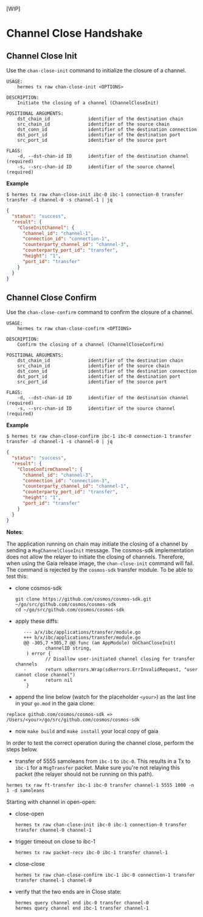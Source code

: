 [WIP]
# Channel Close Handshake

## Channel Close Init

Use the `chan-close-init` command to initialize the closure of a channel.

```shell
USAGE:
    hermes tx raw chan-close-init <OPTIONS>

DESCRIPTION:
    Initiate the closing of a channel (ChannelCloseInit)

POSITIONAL ARGUMENTS:
    dst_chain_id              identifier of the destination chain
    src_chain_id              identifier of the source chain
    dst_conn_id               identifier of the destination connection
    dst_port_id               identifier of the destination port
    src_port_id               identifier of the source port

FLAGS:
    -d, --dst-chan-id ID      identifier of the destination channel (required)
    -s, --src-chan-id ID      identifier of the source channel (required)
```

__Example__

```shell
$ hermes tx raw chan-close-init ibc-0 ibc-1 connection-0 transfer transfer -d channel-0 -s channel-1 | jq
```

```json
{
  "status": "success",
  "result": {
    "CloseInitChannel": {
      "channel_id": "channel-1",
      "connection_id": "connection-1",
      "counterparty_channel_id": "channel-3",
      "counterparty_port_id": "transfer",
      "height": "1",
      "port_id": "transfer"
    }
  }
}
```

## Channel Close Confirm

Use the `chan-close-confirm` command to confirm the closure of a channel.

```shell
USAGE:
    hermes tx raw chan-close-confirm <OPTIONS>

DESCRIPTION:
    Confirm the closing of a channel (ChannelCloseConfirm)

POSITIONAL ARGUMENTS:
    dst_chain_id              identifier of the destination chain
    src_chain_id              identifier of the source chain
    dst_conn_id               identifier of the destination connection
    dst_port_id               identifier of the destination port
    src_port_id               identifier of the source port

FLAGS:
    -d, --dst-chan-id ID      identifier of the destination channel (required)
    -s, --src-chan-id ID      identifier of the source channel (required)
```

__Example__

```shell
$ hermes tx raw chan-close-confirm ibc-1 ibc-0 connection-1 transfer transfer -d channel-1 -s channel-0 | jq
```

```json
{
  "status": "success",
  "result": {
    "CloseConfirmChannel": {
      "channel_id": "channel-3",
      "connection_id": "connection-3",
      "counterparty_channel_id": "channel-1",
      "counterparty_port_id": "transfer",
      "height": "1",
      "port_id": "transfer"
    }
  }
}
```

__Notes__:

The application running on chain may initiate the closing of a channel by sending a `MsgChannelCloseInit` message. The cosmos-sdk implementation does not allow the relayer to initiate the closing of channels. Therefore, when using the Gaia release image, the `chan-close-init` command will fail. The command is rejected by the `cosmos-sdk` transfer module. To
be able to test this:
- clone cosmos-sdk
    ```shell script
    git clone https://github.com/cosmos/cosmos-sdk.git ~/go/src/github.com/cosmos/cosmos-sdk
    cd ~/go/src/github.com/cosmos/cosmos-sdk
    ```
- apply these diffs:
    ```
       --- a/x/ibc/applications/transfer/module.go
       +++ b/x/ibc/applications/transfer/module.go
       @@ -305,7 +305,7 @@ func (am AppModule) OnChanCloseInit(
               channelID string,
        ) error {
               // Disallow user-initiated channel closing for transfer channels
       -       return sdkerrors.Wrap(sdkerrors.ErrInvalidRequest, "user cannot close channel")
       +       return nil
        }
    ```
- append the line below (watch for the placeholder `<your>`) as the last line
  in your `go.mod` in the gaia clone:

```replace github.com/cosmos/cosmos-sdk => /Users/<your>/go/src/github.com/cosmos/cosmos-sdk```

- now `make build` and `make install` your local copy of gaia

In order to test the correct operation during the channel close, perform the steps below.

- transfer of 5555 samoleans from `ibc-1` to `ibc-0`. This results in a
  Tx to `ibc-1` for a `MsgTransfer` packet.
  Make sure you're not relaying this packet (the relayer should not be running on
  this path).

```shell script
hermes tx raw ft-transfer ibc-1 ibc-0 transfer channel-1 5555 1000 -n 1 -d samoleans
```

Starting with channel in open-open:

- close-open

    ```shell script
    hermes tx raw chan-close-init ibc-0 ibc-1 connection-0 transfer transfer channel-0 channel-1
    ```

- trigger timeout on close to ibc-1

    ```shell script
    hermes tx raw packet-recv ibc-0 ibc-1 transfer channel-1
    ```

- close-close

    ```shell script
    hermes tx raw chan-close-confirm ibc-1 ibc-0 connection-1 transfer transfer channel-1 channel-0
    ```

- verify that the two ends are in Close state:

  ```shell script
  hermes query channel end ibc-0 transfer channel-0
  hermes query channel end ibc-1 transfer channel-1
  ```

